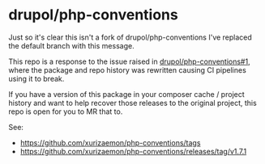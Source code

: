 # drupol/php-conventions

Just so it's clear this isn't a fork of drupol/php-conventions I've replaced the default branch with this message.

This repo is a response to the issue raised in [drupol/php-conventions#1](https://github.com/drupol/php-conventions/issues/1), where the package and repo history was rewritten causing CI pipelines using it to break.

If you have a version of this package in your composer cache / project history and want to help recover those releases to the original project, this repo is open for you to MR that to.

See:

* https://github.com/xurizaemon/php-conventions/tags
* https://github.com/xurizaemon/php-conventions/releases/tag/v1.7.1

